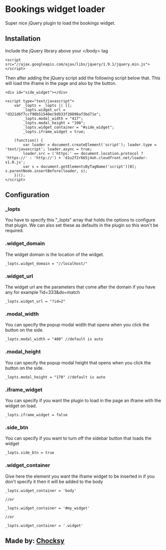 # Bookings widget loader

Super nice jQuery plugin to load the bookings widget.

## Installation

Include the jQuery library above your &lt;/body&gt; tag 

	<script src="//ajax.googleapis.com/ajax/libs/jquery/1.9.1/jquery.min.js"></script>

Then after adding the jQuery script add the following script below that. This will load the iframe in the page and also by the button.
	
	<div id="side_widget"></div>

  	<script type="text/javascript">
	    var _lopts = _lopts || [];
	        _lopts.widget_url = "d321d6f7ccf98b51540ec9d933f20898af3bd71e";
	        _lopts.modal_width = "417";
	        _lopts.modal_height = "190";
	        _lopts.widget_container = "#side_widget";
	        _lopts.iframe_widget = true;

	    (function() {
	        var loader = document.createElement('script'); loader.type = 'text/javascript'; loader.async = true;
	        loader.src = ('https:' == document.location.protocol ? 'https://' : 'http://') + 'd1u2f2r665j4oh.cloudfront.net/loader-v1.0.js';
	        var s = document.getElementsByTagName('script')[0]; s.parentNode.insertBefore(loader, s);
	    })();
	</script>   


## Configuration

### _lopts

You have to specify this "_lopts" array that holds the options to configure that plugin. We can also set these as defaults in the plugin so this won't be required.

### .widget_domain

The widget domain is the location of the widget.

	_lopts.widget_domain = "//localhost/"

### .widget_url

The widget url are the parameters that come after the domain if you have any for example ?id=333&do=match

	_lopts.widget_url = "?id=2"

### .modal_width

You can specify the popup modal width that opens when you click the button on the side.

	_lopts.modal_width = "400" //default is auto

### .modal_height

You can specify the popup modal height that opens when you click the button on the side.

	_lopts.modal_height = "170" //default is auto

### .iframe_widget

You can specify if you want the plugin to load in the page an iframe with the widget on load.

	_lopts.iframe_widget = false

### .side_btn

You can specify if you want to turn off the sidebar button that loads the widget

	_lopts.side_btn = true

### .widget_container

Give here the element you want the iframe widget to be inserted in if you don't specify it then it will be added to the body

	_lopts.widget_container = 'body' 

	//or 

	_lopts.widget_container = '#my_widget'

	//or

	_lopts.widget_container = '.widget'


## Made by: [Chocksy](http://github.com/Chocksy)
